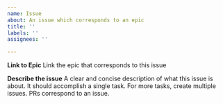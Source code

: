 ```yaml
---
name: Issue
about: An issue which corresponds to an epic
title: ''
labels: ''
assignees: ''

---
```


**Link to Epic**
Link the epic that corresponds to this issue

**Describe the issue**
A clear and concise description of what this issue is about. It should accomplish a single task. For more tasks, create multiple issues. PRs correspond to an issue.
